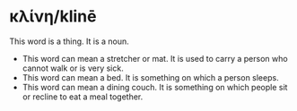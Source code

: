 # κλίνη/klinē
This word is a thing. It is a noun.

* This word can mean a stretcher or mat. It is used to carry a person who cannot walk or is very sick.
* This word can mean a bed. It is something on which a person sleeps.
* This word can mean a dining couch. It is something on which people sit or recline to eat a meal together.
